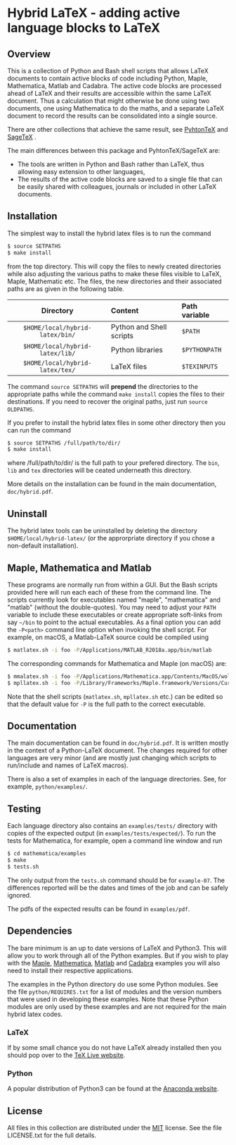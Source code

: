 # Hybrid LaTeX - adding active language blocks to LaTeX

## Overview

This is a collection of Python and Bash shell scripts that allows LaTeX documents to contain active blocks of code including Python, Maple, Mathematica, Matlab and Cadabra. The active code blocks are processed ahead of LaTeX and their results are accessible within the same LaTeX document. Thus a calculation that might otherwise be done using two documents, one using Mathematica to do the maths, and a separate LaTeX document to record the results can be consolidated into a single source.

There are other collections that achieve the same result, see [PyhtonTeX][1] and [SageTeX][2] .

The main differences between this package and PyhtonTeX/SageTeX are:

  * The tools are written in Python and Bash rather than LaTeX, thus allowing easy extension to other languages,
  * The results of the active code blocks are saved to a single file that can be easily shared with colleagues, journals or included in other LaTeX documents.

## Installation

The simplest way to install the hybrid latex files is to run the command

````sh
$ source SETPATHS
$ make install
````

from the top directory. This will copy the files to newly created directories while also adjusting the various paths to make these files visible to LaTeX, Maple, Mathematic etc. The files, the new directories and their associated paths are as given in the following table.

|  Directory  | Content | Path variable |
|:------------:|:--------|:-------------|
| `$HOME/local/hybrid-latex/bin/` | Python and Shell scripts | `$PATH` |
| `$HOME/local/hybrid-latex/lib/` | Python libraries | `$PYTHONPATH` |
| `$HOME/local/hybrid-latex/tex/` | LaTeX files | `$TEXINPUTS` |

The command `source SETPATHS` will __prepend__ the directories to the appropriate paths while the command `make install` copies the files to their destinations. If you need to recover the original paths, just run `source OLDPATHS`.

If you prefer to install the hybrid latex files in some other directory then you can run the command

````sh
$ source SETPATHS /full/path/to/dir/
$ make install
````

where /full/path/to/dir/ is the full path to your prefered directory. The `bin`, `lib` and `tex` directories will be ceated underneath this directory.

More details on the installation can be found in the main documentation, `doc/hybrid.pdf`.

## Uninstall

The hybrid latex tools can be uninstalled by deleting the directory `$HOME/local/hybrid-latex/` (or the approrpriate directory if you chose a non-default installation).

## Maple, Mathematica and Matlab

These programs are normally run from within a GUI. But the Bash scripts provided here will run each each of these from the command line. The scripts currently look for executables named "maple", "mathematica" and "matlab" (without the double-quotes). You may need to adjust your `PATH` variable to include these executables or create appropriate soft-links from say `~/bin` to point to the actual executables. As a final option you can add the `-P<path>` command line option when invoking the shell script. For example, on macOS, a Matlab-LaTeX source could be compiled using

````sh
$ matlatex.sh -i foo -P/Applications/MATLAB_R2018a.app/bin/matlab
````

The corresponding commands for Mathematica and Maple (on macOS) are:

````sh
$ mmalatex.sh -i foo -P/Applications/Mathematica.app/Contents/MacOS/wolframscript
$ mpllatex.sh -i foo -P/Library/Frameworks/Maple.framework/Versions/Current/bin/maple
````

Note that the shell scripts (`matlatex.sh`, `mpllatex.sh` etc.) can be edited so that the default value for `-P` is the full path to the correct executable.

## Documentation

The main documentation can be found in `doc/hybrid.pdf`. It is written mostly in the context of a Python-LaTeX document. The changes required for other languages are very minor (and are mostly just changing which scripts to run/include and names of LaTeX macros).

There is also a set of examples in each of the language directories. See, for example, `python/examples/`.

## Testing

Each language directory also contains an `examples/tests/` directory with copies of the expected output (in `examples/tests/expected/`). To run the tests for Mathematica, for example, open a command line window and run

````sh
$ cd mathematica/examples
$ make
$ tests.sh
````

The only output from the `tests.sh` command should be for `example-07`. The differences reported will be the dates and times of the job and can be safely ignored.

The pdfs of the expected results can be found in `examples/pdf`.

## Dependencies

The bare minimum is an up to date versions of LaTeX and Python3. This will allow you to work through all of the Python examples. But if you wish to play with the [Maple][3], [Mathematica][4], [Matlab][5] and [Cadabra][6] examples you will also need to install their respective applications.

The examples in the Python directory do use some Python modules. See the file `python/REQUIRES.txt` for a list of modules and the version numbers that were used in developing these examples. Note that these Python modules are only used by these examples and are not required for the main hybrid latex codes.

### LaTeX

If by some small chance you do not have LaTeX already installed then you should pop over to the [TeX Live website][7].

### Python

A popular distribution of Python3 can be found at the [Anaconda website][8].

## License

All files in this collection are distributed under the [MIT][9] license. See the file LICENSE.txt for the full details.

  [1]: https://github.com/gpoore/pythontex
  [2]: https://github.com/sagemath/sagetex
  [3]: https://www.maplesoft.com
  [4]: https://www.wolfram.com/mathematica
  [5]: https://www.mathworks.com/
  [6]: https://github.com/kpeeters/cadabra2
  [7]: https://www.tug.org/texlive/
  [8]: https://www.anaconda.com/products/individual
  [9]: https://opensource.org/licenses/MIT
